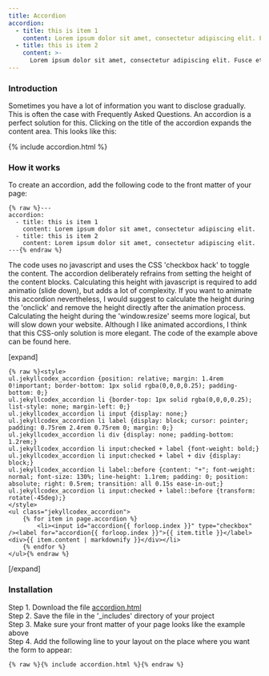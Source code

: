 ```yaml
---
title: Accordion
accordion: 
  - title: this is item 1
    content: Lorem ipsum dolor sit amet, consectetur adipiscing elit. Fusce et lorem elit. Nam scelerisque leo ut consequat congue. Donec libero magna, sagittis eu tellus non, tristique varius tortor. Orci varius natoque penatibus et magnis dis parturient montes, nascetur ridiculus mus. Nunc ultrices libero tellus, vel mattis ex faucibus in. Pellentesque aliquet finibus urna a rutrum. Ut vitae nibh iaculis justo ultricies tristique. Pellentesque habitant morbi tristique senectus et netus et malesuada fames ac turpis egestas. Pellentesque mattis, nibh vitae ultrices dignissim, leo justo sollicitudin lorem, sit amet tincidunt risus odio nec augue. Quisque placerat nibh eget velit scelerisque pellentesque. Etiam auctor vel leo eget pulvinar. Donec sodales nulla elit, non eleifend justo convallis vitae. Aliquam erat volutpat. Etiam ac rhoncus tortor. Ut sodales egestas nisl.
  - title: this is item 2
    content: >-
      Lorem ipsum dolor sit amet, consectetur adipiscing elit. Fusce et lorem elit. Nam scelerisque leo ut consequat congue. Donec libero magna, sagittis eu tellus non, tristique varius tortor. Orci varius natoque penatibus et magnis dis parturient montes, nascetur ridiculus mus. Nunc ultrices libero tellus, vel mattis ex faucibus in. Pellentesque aliquet finibus urna a rutrum. Ut vitae nibh iaculis justo ultricies tristique. Pellentesque habitant morbi tristique senectus et netus et malesuada fames ac turpis egestas. Pellentesque mattis, nibh vitae ultrices dignissim, leo justo sollicitudin lorem, sit amet tincidunt risus odio nec augue. Quisque placerat nibh eget velit scelerisque pellentesque. Etiam auctor vel leo eget pulvinar. Donec sodales nulla elit, non eleifend justo convallis vitae. Aliquam erat volutpat. Etiam ac rhoncus tortor. Ut [sodales](#) egestas nisl.
---
```


### Introduction

Sometimes you have a lot of information you want to disclose gradually. This is often the case with Frequently Asked Questions. An accordion is a perfect solution for this. Clicking on the title of the accordion expands the content area. This looks like this:

{% include accordion.html %}

### How it works

To create an accordion, add the following code to the front matter of your page:

```
{% raw %}---
accordion: 
  - title: this is item 1
    content: Lorem ipsum dolor sit amet, consectetur adipiscing elit. 
  - title: this is item 2
    content: Lorem ipsum dolor sit amet, consectetur adipiscing elit.
---{% endraw %}
```

The code uses no javascript and uses the CSS 'checkbox hack' to toggle the content. The accordion deliberately refrains from setting the height of the content blocks. Calculating this height with javascript is required to add animatio (slide down), but adds a lot of complexity. If you want to animate this accordion nevertheless, I would suggest to calculate the height during the 'onclick' and remove the height directly after the animation process. Calculating the height during the 'window.resize' seems more logical, but will slow down your website. Although I like animated accordions, I think that this CSS-only solution is more elegant. The code of the example above can be found here.

[expand]


```
{% raw %}<style>
ul.jekyllcodex_accordion {position: relative; margin: 1.4rem 0!important; border-bottom: 1px solid rgba(0,0,0,0.25); padding-bottom: 0;}
ul.jekyllcodex_accordion li {border-top: 1px solid rgba(0,0,0,0.25); list-style: none; margin-left: 0;}
ul.jekyllcodex_accordion li input {display: none;}
ul.jekyllcodex_accordion li label {display: block; cursor: pointer; padding: 0.75rem 2.4rem 0.75rem 0; margin: 0;}
ul.jekyllcodex_accordion li div {display: none; padding-bottom: 1.2rem;}
ul.jekyllcodex_accordion li input:checked + label {font-weight: bold;}
ul.jekyllcodex_accordion li input:checked + label + div {display: block;}
ul.jekyllcodex_accordion li label::before {content: "+"; font-weight: normal; font-size: 130%; line-height: 1.1rem; padding: 0; position: absolute; right: 0.5rem; transition: all 0.15s ease-in-out;}
ul.jekyllcodex_accordion li input:checked + label::before {transform: rotate(-45deg);}
</style>
<ul class="jekyllcodex_accordion">
    {% for item in page.accordion %}
        <li><input id="accordion{{ forloop.index }}" type="checkbox" /><label for="accordion{{ forloop.index }}">{{ item.title }}</label><div>{{ item.content | markdownify }}</div></li>
    {% endfor %}
</ul>{% endraw %}
```

[/expand]

### Installation

Step 1. Download the file [accordion.html](https://raw.githubusercontent.com/jhvanderschee/jekyllcodex/gh-pages/_includes/accordion.html)
<br />Step 2. Save the file in the '_includes' directory of your project
<br />Step 3. Make sure your front matter of your page looks like the example above
<br />Step 4. Add the following line to your layout on the place where you want the form to appear:

```
{% raw %}{% include accordion.html %}{% endraw %}
```